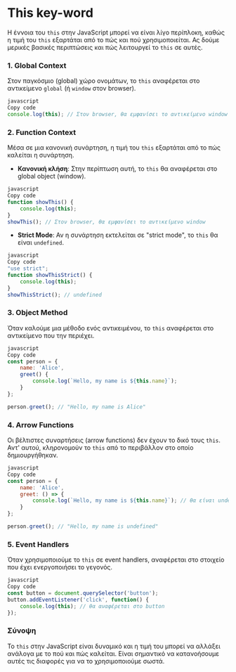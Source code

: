 # This key-word

Η έννοια του `this` στην JavaScript μπορεί να είναι λίγο περίπλοκη, καθώς η τιμή του `this` εξαρτάται από το πώς και πού χρησιμοποιείται. Ας δούμε μερικές βασικές περιπτώσεις και πώς λειτουργεί το `this` σε αυτές.

### 1. **Global Context**

Στον παγκόσμιο (global) χώρο ονομάτων, το `this` αναφέρεται στο αντικείμενο `global` (ή `window` στον browser).

```jsx
javascript
Copy code
console.log(this); // Στον browser, θα εμφανίσει το αντικείμενο window

```

### 2. **Function Context**

Μέσα σε μια κανονική συνάρτηση, η τιμή του `this` εξαρτάται από το πώς καλείται η συνάρτηση.

- **Κανονική κλήση**: Στην περίπτωση αυτή, το `this` θα αναφέρεται στο global object (window).

```jsx
javascript
Copy code
function showThis() {
    console.log(this);
}
showThis(); // Στον browser, θα εμφανίσει το αντικείμενο window

```

- **Strict Mode**: Αν η συνάρτηση εκτελείται σε "strict mode", το `this` θα είναι `undefined`.

```jsx
javascript
Copy code
"use strict";
function showThisStrict() {
    console.log(this);
}
showThisStrict(); // undefined

```

### 3. **Object Method**

Όταν καλούμε μια μέθοδο ενός αντικειμένου, το `this` αναφέρεται στο αντικείμενο που την περιέχει.

```jsx
javascript
Copy code
const person = {
    name: 'Alice',
    greet() {
        console.log(`Hello, my name is ${this.name}`);
    }
};

person.greet(); // "Hello, my name is Alice"

```

### 4. **Arrow Functions**

Οι βέλτιστες συναρτήσεις (arrow functions) δεν έχουν το δικό τους `this`. Αντ' αυτού, κληρονομούν το `this` από το περιβάλλον στο οποίο δημιουργήθηκαν.

```jsx
javascript
Copy code
const person = {
    name: 'Alice',
    greet: () => {
        console.log(`Hello, my name is ${this.name}`); // θα είναι undefined
    }
};

person.greet(); // "Hello, my name is undefined"

```

### 5. **Event Handlers**

Όταν χρησιμοποιούμε το `this` σε event handlers, αναφέρεται στο στοιχείο που έχει ενεργοποιήσει το γεγονός.

```jsx
javascript
Copy code
const button = document.querySelector('button');
button.addEventListener('click', function() {
    console.log(this); // θα αναφέρεται στο button
});

```

### Σύνοψη

Το `this` στην JavaScript είναι δυναμικό και η τιμή του μπορεί να αλλάξει ανάλογα με το πού και πώς καλείται. Είναι σημαντικό να κατανοήσουμε αυτές τις διαφορές για να το χρησιμοποιούμε σωστά.